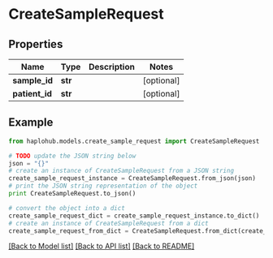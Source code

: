 # CreateSampleRequest


## Properties
Name | Type | Description | Notes
------------ | ------------- | ------------- | -------------
**sample_id** | **str** |  | [optional] 
**patient_id** | **str** |  | [optional] 

## Example

```python
from haplohub.models.create_sample_request import CreateSampleRequest

# TODO update the JSON string below
json = "{}"
# create an instance of CreateSampleRequest from a JSON string
create_sample_request_instance = CreateSampleRequest.from_json(json)
# print the JSON string representation of the object
print CreateSampleRequest.to_json()

# convert the object into a dict
create_sample_request_dict = create_sample_request_instance.to_dict()
# create an instance of CreateSampleRequest from a dict
create_sample_request_from_dict = CreateSampleRequest.from_dict(create_sample_request_dict)
```
[[Back to Model list]](../README.md#documentation-for-models) [[Back to API list]](../README.md#documentation-for-api-endpoints) [[Back to README]](../README.md)


